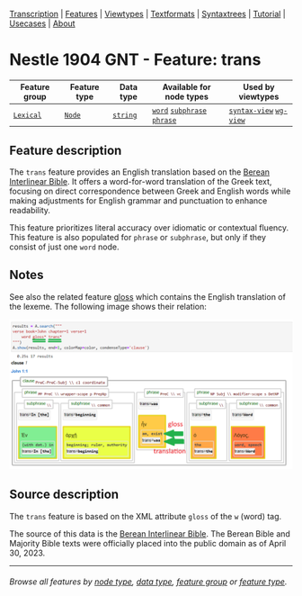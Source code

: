 <a name="start"></a>
<div class="hidden-content">
<a href="../transcription.md">Transcription</a> | <a href="README.md#start">Features</a> | <a href="../viewtypes.md#start">Viewtypes</a> | <a href="../textformats.md#start">Textformats</a> |  <a href="../syntaxtrees.md#start">Syntaxtrees</a> | <a href="../../tutorial/README.md#start">Tutorial</a> | <a href="../usecases/README.md#start">Usecases</a> | <a href="../about.md#start">About</a>
</div>

# Nestle 1904 GNT - Feature: trans

Feature group | Feature type | Data type | Available for node types | Used by viewtypes
---  | --- | --- | --- | ---
[`Lexical`](featuresbygroup.md#lexical-features) | [`Node`](featuresbyfeaturetype.md#node-features) | [`string`](featuresbydatatype.md#string-datatype)  | [`word`](featuresbynodetype.md#word-nodes) [`subphrase`](featuresbynodetype.md#subphrase-nodes) [`phrase`](featuresbynodetype.md#phrase-nodes) | [`syntax-view`](../syntax-view.md#start) [`wg-view`](../wg-view.md#start) 

## Feature description

The `trans` feature provides an English translation based on the [Berean Interlinear Bible](https://berean.bible/). It offers a word-for-word translation of the Greek text, focusing on direct correspondence between Greek and English words while making adjustments for English grammar and punctuation to enhance readability.

This feature prioritizes literal accuracy over idiomatic or contextual fluency. This feature is also populated for `phrase` or `subphrase`, but only if they consist of just one `word` node.

## Notes

See also the related feature [gloss](gloss.md#start) which contains the English translation of the lexeme. The following image shows their relation:

<img src="images/gloss_versus_translation.png" width="600px">

## Source description

The `trans` feature is based on the XML attribute `gloss` of the `w` (word) tag.

The source of this data is the [Berean Interlinear Bible](https://interlinearbible.com/). The Berean Bible and Majority Bible texts were officially placed into the public domain as of April 30, 2023.

---
###### *Browse all features by [node type](featuresbynodetype.md#start), [data type](featuresbydatatype.md#start), [feature group](featuresbygroup.md#start) or [feature type](featuresbyfeaturetype.md#start).*

